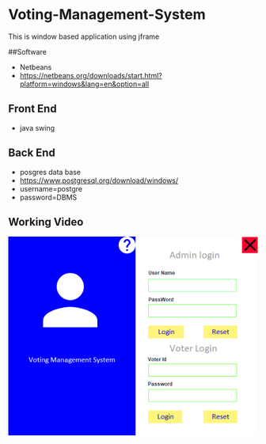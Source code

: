 # Voting-Management-System
This is window based application using jframe

##Software
- Netbeans
- https://netbeans.org/downloads/start.html?platform=windows&lang=en&option=all

## Front End
- java swing
## Back End 
- posgres data base
- https://www.postgresql.org/download/windows/
- username=postgre
- password=DBMS

## Working Video

[![Watch the video](https://github.com/Niraj-Ranjan/Voting-Management-System/blob/master/Screenshot/AdminLogin.PNG)](https://www.youtube.com/watch?v=vL1COucMHyY&t=29s)


